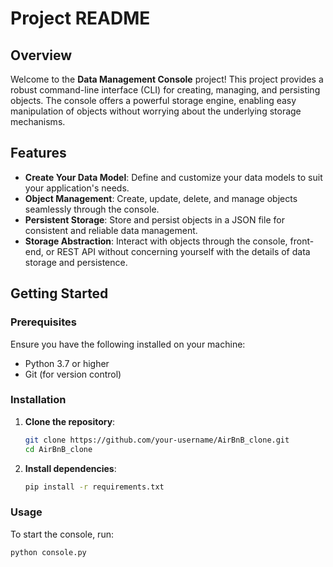 # Project README

## Overview

Welcome to the **Data Management Console** project! This project provides a robust command-line interface (CLI) for creating, managing, and persisting objects. The console offers a powerful storage engine, enabling easy manipulation of objects without worrying about the underlying storage mechanisms.

## Features

- **Create Your Data Model**: Define and customize your data models to suit your application's needs.
- **Object Management**: Create, update, delete, and manage objects seamlessly through the console.
- **Persistent Storage**: Store and persist objects in a JSON file for consistent and reliable data management.
- **Storage Abstraction**: Interact with objects through the console, front-end, or REST API without concerning yourself with the details of data storage and persistence.

## Getting Started

### Prerequisites

Ensure you have the following installed on your machine:

- Python 3.7 or higher
- Git (for version control)

### Installation

1. **Clone the repository**:

   ```sh
   git clone https://github.com/your-username/AirBnB_clone.git
   cd AirBnB_clone
   ```

2. **Install dependencies**:

   ```sh
   pip install -r requirements.txt
   ```

### Usage

To start the console, run:

```sh
python console.py
```
